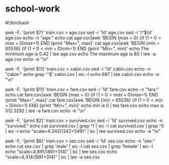 # school-work
#!/bin/bash

awk -F, '{print $7}' train.csv > age.csv
sed -i '1d' age.csv
sed -i '/^$/d' age.csv
echo -n "age:"
echo
cat age.csv|awk 'BEGIN {max = 0} {if ($1+0 > max+0) max=$1} END {print "Max=", max}' 
cat age.csv|awk 'BEGIN {min = 65536} {if ($1+0 < min+0) min=$1} END {print "Min=", min}'
echo The minimum age is 0.42 | tee age.csv
echo The maximum age is 80 | tee -a age.csv
echo -e "\n"


awk -F, '{print $11}' train.csv > cabin.csv
sed -i '1d' cabin.csv
echo -n "cabin:"
echo
grep '^$' cabin.csv | wc –l
echo 687 | tee cabin.csv
echo -e "\n"


awk -F, '{print $11}' train.csv > fare.csv
sed -i '1d' fare.csv
echo -n "fare:"
echo
cat fare.csv|awk 'BEGIN {max = 0} {if ($1+0 > max+0) max=$1} END {print "Max=", max}' 
cat fare.csv|awk 'BEGIN {min = 65536} {if ($1+0 < min+0) min=$1} END {print "Min=", min}'
echo min is 0 | tee fare.csv
echo max is 512.3292 | tee -a fare.csv
echo -e "\n"


awk -F, '{print $2}' train.csv > survived.csv
sed -i '1d' survived.csv
echo -n "survived:"
echo
cat survived.csv | grep ^1 | wc –l
cat survived.csv | grep ^0 | wc –l
echo "scale=4;342/(342+549)" | bc | tee survived.csv
echo -e "\n"


awk -F, '{print $6}' train.csv > sex.csv
sed -i '1d' sex.csv
echo -n "sex:"
echo
cat sex.csv | grep 'male' | wc –l
cat sex.csv | grep 'female' | wc –l
echo "scale=4;891/(891+314)" | bc | tee sex.csv
echo "scale=4;314/(891+314)" | bc | tee -a sex.csv
